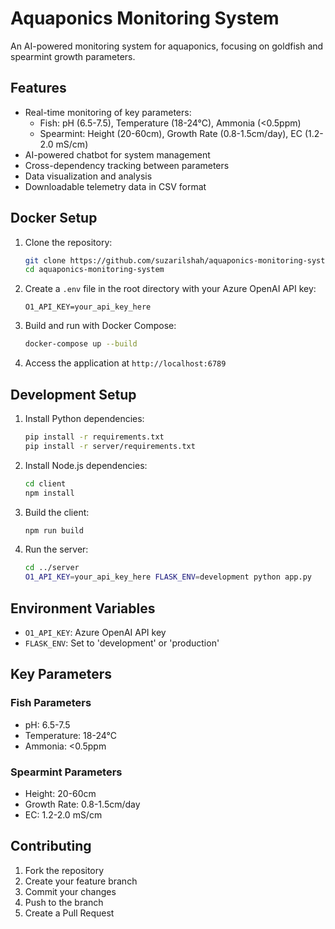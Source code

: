 # Aquaponics Monitoring System

An AI-powered monitoring system for aquaponics, focusing on goldfish and spearmint growth parameters.

## Features

- Real-time monitoring of key parameters:
  - Fish: pH (6.5-7.5), Temperature (18-24°C), Ammonia (<0.5ppm)
  - Spearmint: Height (20-60cm), Growth Rate (0.8-1.5cm/day), EC (1.2-2.0 mS/cm)
- AI-powered chatbot for system management
- Cross-dependency tracking between parameters
- Data visualization and analysis
- Downloadable telemetry data in CSV format

## Docker Setup

1. Clone the repository:
   ```bash
   git clone https://github.com/suzarilshah/aquaponics-monitoring-system.git
   cd aquaponics-monitoring-system
   ```

2. Create a `.env` file in the root directory with your Azure OpenAI API key:
   ```
   O1_API_KEY=your_api_key_here
   ```

3. Build and run with Docker Compose:
   ```bash
   docker-compose up --build
   ```

4. Access the application at `http://localhost:6789`

## Development Setup

1. Install Python dependencies:
   ```bash
   pip install -r requirements.txt
   pip install -r server/requirements.txt
   ```

2. Install Node.js dependencies:
   ```bash
   cd client
   npm install
   ```

3. Build the client:
   ```bash
   npm run build
   ```

4. Run the server:
   ```bash
   cd ../server
   O1_API_KEY=your_api_key_here FLASK_ENV=development python app.py
   ```

## Environment Variables

- `O1_API_KEY`: Azure OpenAI API key
- `FLASK_ENV`: Set to 'development' or 'production'

## Key Parameters

### Fish Parameters
- pH: 6.5-7.5
- Temperature: 18-24°C
- Ammonia: <0.5ppm

### Spearmint Parameters
- Height: 20-60cm
- Growth Rate: 0.8-1.5cm/day
- EC: 1.2-2.0 mS/cm

## Contributing

1. Fork the repository
2. Create your feature branch
3. Commit your changes
4. Push to the branch
5. Create a Pull Request
